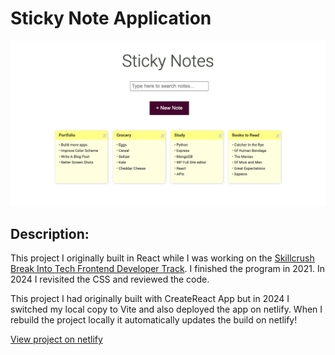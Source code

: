 # Sticky Note Application

<img src="./src/assets/screenshot.png" alt="screenshot of React Sticky Notes App" />

## Description:
This project I originally built in React while I was working on the [Skillcrush Break Into Tech Frontend Developer Track](https://skillcrush.com/break-into-tech-blueprint/). I finished the program in 2021. In 2024 I revisited the CSS and reviewed the code.

This project I had originally built with CreateReact App but in 2024 I switched my local copy to Vite and also deployed the app on netlify. When I rebuild the project locally it automatically updates the build on netlify!

[View project on netlify](https://sticky-note-2024.netlify.app/)
